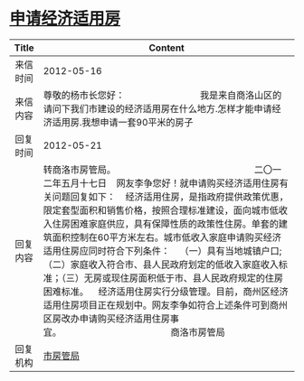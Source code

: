 # <a href="http://www.shangluo.gov.cn/zmhd/ldxxxx.jsp?urltype=leadermail.LeaderMailContentUrl&wbtreeid=1112&leadermailid=1204">申请经济适用房</a>
| Title |                                                                                                                                                                                                              Content                                                                                                                                                                                                               |
|:-----:|------------------------------------------------------------------------------------------------------------------------------------------------------------------------------------------------------------------------------------------------------------------------------------------------------------------------------------------------------------------------------------------------------------------------------------|
| 来信时间  | 2012-05-16                                                                                                                                                                                                                                                                                                                                                                                                                         |
| 来信内容  | 尊敬的杨市长您好：                               我是来自商洛山区的请问下我们市建设的经济适用房在什么地方.怎样才能申请经济适用房.我想申请一套90平米的房子                                                                                                                                                                                                                                                                                                                                     |
| 回复时间  | 2012-05-21                                                                                                                                                                                                                                                                                                                                                                                                                         |
| 回复内容  | 转商洛市房管局。                                                         二〇一二年五月十七日    网友李争您好！就申请购买经济适用住房有关问题回复如下：    经济适用住房，是指政府提供政策优惠，限定套型面积和销售价格，按照合理标准建设，面向城市低收入住房困难家庭供应，具有保障性质的政策性住房。单套的建筑面积控制在60平方米左右。城市低收入家庭申请购买经济适用住房应同时符合下列条件：    （一）具有当地城镇户口;（二）家庭收入符合市、县人民政府划定的低收入家庭收入标准；（三）无房或现住房面积低于市、县人民政府规定的住房困难标准。    经济适用住房实行分级管理。目前，商州区经济适用住房项目正在规划中。网友李争如符合上述条件可到商州区房改办申请购买经济适用住房事宜。                                             商洛市房管局 |
| 回复机构  | <a href="../../categories/agencies/市房管局.md">市房管局</a>                                                                                                                                                                                                                                                                                                                                                                               |